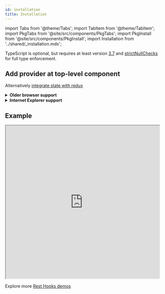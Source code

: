 ```yaml
---
id: installation
title: Installation
---
```


<head>
  <title>Getting Started with Rest Hooks</title>
</head>

import Tabs from '@theme/Tabs';
import TabItem from '@theme/TabItem';
import PkgTabs from '@site/src/components/PkgTabs';
import PkgInstall from '@site/src/components/PkgInstall';
import Installation from '../shared/\_installation.mdx';

<PkgTabs pkgs="@rest-hooks/react @rest-hooks/test @rest-hooks/hooks @rest-hooks/rest" />

TypeScript is optional, but requires at least version [3.7](https://www.typescriptlang.org/docs/handbook/release-notes/typescript-3-7.html#more-recursive-type-aliases) and [strictNullChecks](https://www.typescriptlang.org/tsconfig#strictNullChecks) for full type enforcement.

## Add provider at top-level component

<Installation />

Alternatively [integrate state with redux](../guides/redux.md)

<details><summary><b>Older browser support</b></summary>

If your application targets older browsers (a few years or more), be sure to load polyfills.
Typically this is done with [@babel/preset-env useBuiltIns: 'entry'](https://babeljs.io/docs/en/babel-preset-env#usebuiltins),
coupled with importing [core-js](https://www.npmjs.com/package/core-js) at the entrypoint of your application.

This ensures only the needed polyfills for your browser support targets are included in your application bundle.

For instance `TypeError: Object.hasOwn is not a function`

</details>
<details><summary><b>Internet Explorer support</b></summary>

If you see `Uncaught TypeError: Class constructor Resource cannot be invoked without 'new'`,
follow the instructions to [add legacy browser support to packages](../guides/legacy-browser)

</details>

## Example

<iframe
  loading="lazy"
  src="https://stackblitz.com/github/data-client/rest-hooks/tree/master/examples/todo-app?file=src%2FRootProvider.tsx&embed=1&hidedevtools=1&view=both&terminalHeight=0&hideNavigation=1&ctl=1"
  width="100%"
  height="500"
></iframe>

Explore more [Rest Hooks demos](/demos)
